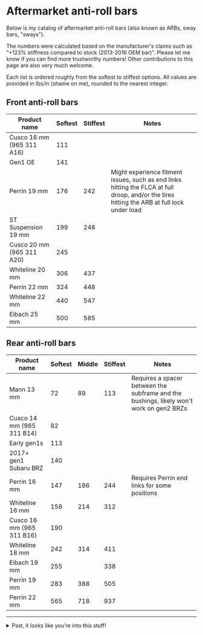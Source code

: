 # Aftermarket anti-roll bars

Below is my catalog of aftermarket anti-roll bars (also known as ARBs, sway
bars, "sways").

The numbers were calculated based on the manufacturer's claims such as "+123%
stiffness compared to stock (2013-2016 OEM bar)". Please let me know if you can
find more trustworthy numbers! Other contributions to this page are also very
much welcome.

Each list is ordered roughly from the softest to stiffest options. All values
are provided in lbs/in (shame on me), rounded to the nearest integer.

## Front anti-roll bars

Product name | Softest | Stiffest | Notes
------------ | ------- | -------- | -----
Cusco 16 mm (965 311 A16) | 111
Gen1 OE | 141
Perrin 19 mm | 176 | 242 | Might experience fitment issues, such as end links hitting the FLCA at full droop, and/or the tires hitting the ARB at full lock under load
ST Suspension 19 mm | 199 | 248
Cusco 20 mm (965 311 A20) | 245
Whiteline 20 mm | 306 | 437
Perrin 22 mm | 324 | 448
Whiteline 22 mm | 440 | 547
Eibach 25 mm | 500 | 585

## Rear anti-roll bars

Product name | Softest | Middle | Stiffest | Notes
------------ | ------- | ------ | -------- | -----
Mann 13 mm   | 72 | 89 | 113 | Requires a spacer between the subframe and the bushings, likely won't work on gen2 BRZs
Cusco 14 mm (965 311 B14) | 82
Early gen1s | 113
2017+ gen1 Subaru BRZ | 140
Perrin 16 mm | 147 | 186 | 244 | Requires Perrin end links for some positions
Whiteline 16 mm | 158 | 214 | 312
Cusco 16 mm (965 311 B16) | 190
Whiteline 18 mm | 242 | 314 | 411
Eibach 19 mm | 255 | | 338
Perrin 19 mm | 283 | 388 | 505
Perrin 22 mm | 565 | 718 | 937

---

<details>
  <summary>Psst, it looks like you're into this stuff!</summary>

  If you found this page useful, consider donating so I can buy some beer/boba:

  [![paypal](https://www.paypalobjects.com/en_US/i/btn/btn_donateCC_LG.gif)](https://www.paypal.com/donate?business=ZKULAWZFJKCES&item_name=Donation+to+support+the+ft86+project+on+GitHub&currency_code=USD)
</details>
